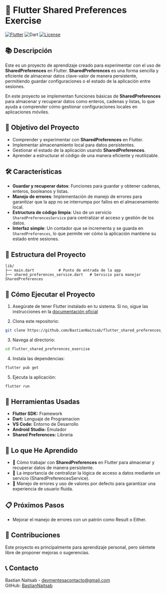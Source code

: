 # 🚀 Flutter Shared Preferences Exercise

[![Flutter](https://img.shields.io/badge/Flutter-Framework-blue)](https://flutter.dev)
![Dart](https://img.shields.io/badge/Dart-Language-blue)
[![License](https://img.shields.io/badge/License-MIT-green.svg)](LICENSE)


## 📚 Descripción

Este es un proyecto de aprendizaje creado para experimentar con el uso de **SharedPreferences** en Flutter. **SharedPreferences** es una forma sencilla y eficiente de almacenar datos clave-valor de manera persistente, permitiendo guardar configuraciones o el estado de la aplicación entre sesiones.

En este proyecto se implementan funciones básicas de **SharedPreferences** para almacenar y recuperar datos como enteros, cadenas y listas, lo que ayuda a comprender cómo gestionar configuraciones locales en aplicaciones móviles.

## 🎯 Objetivo del Proyecto

- Comprender y experimentar con **SharedPreferences** en Flutter.
- Implementar almacenamiento local para datos persistentes.
- Gestionar el estado de la aplicación usando **SharedPreferences**.
- Aprender a estructurar el código de una manera eficiente y reutilizable.

## 🛠️ Características

- **Guardar y recuperar datos**: Funciones para guardar y obtener cadenas, enteros, booleanos y listas.
- **Manejo de errores**: Implementación de manejo de errores para garantizar que la app no se interrumpa por fallos en el almacenamiento local.
- **Estructura de código limpia**: Uso de un servicio `SharedPreferencesService` para centralizar el acceso y gestión de los datos.
- **Interfaz simple**: Un contador que se incrementa y se guarda en `SharedPreferences`, lo que permite ver cómo la aplicación mantiene su estado entre sesiones.

## 📂 Estructura del Proyecto

```plaintext
lib/
├── main.dart           # Punto de entrada de la app
├── shared_preferences_service.dart   # Servicio para manejar SharedPreferences
```

## 🚀 Cómo Ejecutar el Proyecto

1. Asegúrate de tener Flutter instalado en tu sistema. Si no, sigue las instrucciones en la [documentación oficial](https://flutter.dev/)

2. Clona este repositorio:

```bash
git clone https://github.com/BastianNaitsab/flutter_shared_preferences_exercise
```

3. Navega al directorio:

```bash
cd flutter_shared_preferences_exercise
```

4. Instala las dependencias:

```bash
flutter pub get
```

5. Ejecuta la aplicación:

```bash
flutter run
```

## 🧰 Herramientas Usadas

- **Flutter SDK:** Framework
- **Dart:** Lenguaje de Programacion
- **VS Code:** Entorno de Desarrollo
- **Android Studio:** Emulador
- **Shared Preferences:** Libreria

## 📖 Lo que He Aprendido

- 🌟 Cómo trabajar con **SharedPreferences** en Flutter para almacenar y recuperar datos de manera persistente.
- 🌟 La importancia de centralizar la lógica de acceso a datos mediante un servicio (SharedPreferencesService).
- 🌟 Manejo de errores y uso de valores por defecto para garantizar una experiencia de usuario fluida.

## 📋 Próximos Pasos

- Mejorar el manejo de errores con un patrón como Result o Either.

## 🤝 Contribuciones

Este proyecto es principalmente para aprendizaje personal, pero siéntete libre de proponer mejoras o sugerencias.

## 📞 Contacto
Bastian Naitsab - [devmentesacontacto@gmail.com](mailto:devmentesacontacto@gmail.com)  
GitHub: [BastianNaitsab](https://github.com/BastianNaitsab)